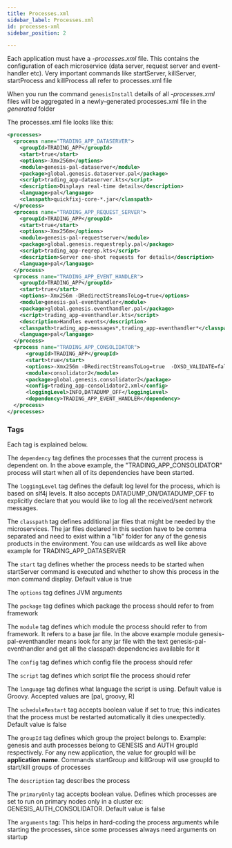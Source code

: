 ```yaml
---
title: Processes.xml
sidebar_label: Processes.xml
id: processes-xml
sidebar_position: 2

---
```

Each application must have a *-processes.xml* file. This contains the configuration of each microservice (data server, request server and event-handler etc). Very important commands like startServer, killServer, startProcess and killProcess all refer to processes.xml file

When you run the command `genesisInstall` details of all *-processes.xml* files will be aggregated in a newly-generated processes.xml file in the *generated* folder

The processes.xml file looks like this:

```xml
<processes>
  <process name="TRADING_APP_DATASERVER">
    <groupId>TRADING_APP</groupId>
    <start>true</start>
    <options>-Xmx256m</options>
    <module>genesis-pal-dataserver</module>
    <package>global.genesis.dataserver.pal</package>
    <script>trading_app-dataserver.kts</script>
    <description>Displays real-time details</description>
    <language>pal</language>
    <classpath>quickfixj-core-*.jar</classpath>
  </process>
  <process name="TRADING_APP_REQUEST_SERVER">
    <groupId>TRADING_APP</groupId>
    <start>true</start>
    <options>-Xmx256m</options>
    <module>genesis-pal-requestserver</module>
    <package>global.genesis.requestreply.pal</package>
    <script>trading_app-reqrep.kts</script>
    <description>Server one-shot requests for details</description>
    <language>pal</language>
  </process>
  <process name="TRADING_APP_EVENT_HANDLER">
    <groupId>TRADING_APP</groupId>
    <start>true</start>
    <options>-Xmx256m -DRedirectStreamsToLog=true</options>
    <module>genesis-pal-eventhandler</module>
    <package>global.genesis.eventhandler.pal</package>
    <script>trading_app-eventhandler.kts</script>
    <description>Handles events</description>
    <classpath>trading_app-messages*,trading_app-eventhandler*</classpath>
    <language>pal</language>
  </process>
  <process name="TRADING_APP_CONSOLIDATOR">
      <groupId>TRADING_APP</groupId>
      <start>true</start>
      <options>-Xmx256m -DRedirectStreamsToLog=true  -DXSD_VALIDATE=false</options>
      <module>consolidator2</module>
      <package>global.genesis.consolidator2</package>
      <config>trading_app-consolidator2.xml</config>
      <loggingLevel>INFO,DATADUMP_OFF</loggingLevel>
      <dependency>TRADING_APP_EVENT_HANDLER</dependency>
  </process>
</processes>
```

### Tags

Each tag is explained below.

The `dependency` tag defines the processes that the current process is dependent on. In the above example, the "TRADING_APP_CONSOLIDATOR" process will start when all of its dependencies have been started.

The `loggingLevel` tag defines the default log level for the process, which is based on slf4j levels. It also accepts DATADUMP_ON/DATADUMP_OFF to explicitly declare that you would like to log all the received/sent network messages.

The `classpath` tag defines additional jar files that might be needed by the microservices. The jar files declared in this section have to be comma separated and need to exist within a "lib" folder for any of the genesis products in the environment.
You can use wildcards as well like above example for TRADING_APP_DATASERVER

The `start` tag defines whether the process needs to be started when startServer command is executed and whether to show this process in the mon command display. Default value is true

The `options` tag defines JVM arguments

The `package` tag defines which package the process should refer to from framework

The `module` tag defines which module the process should refer to from framework. It refers to a base jar file. In the above example module genesis-pal-eventhandler means look for any jar file with the text genesis-pal-eventhandler and get all the classpath dependencies available for it

The `config` tag defines which config file the process should refer

The `script` tag defines which script file the process should refer

The `language` tag defines what language the script is using. Default value is Groovy. Accepted values are \[pal, groovy, R\]

The `scheduleRestart` tag accepts boolean value if set to true; this indicates that the process must be restarted automatically it dies unexpectedly. Default value is false

The `groupId` tag defines which group the project belongs to. Example: genesis and auth processes belong to GENESIS and AUTH groupId respectively. For any new application, the value for groupId will be **application name**. Commands startGroup and killGroup will use groupId to start/kill groups of processes

The `description` tag describes the process

The `primaryOnly` tag accepts boolean value. Defines which processes are set to run on primary nodes only in a cluster ex: GENESIS_AUTH_CONSOLIDATOR. Default value is false

The `arguments` tag: This helps in hard-coding the process arguments while starting the processes,  since some processes always need arguments on startup